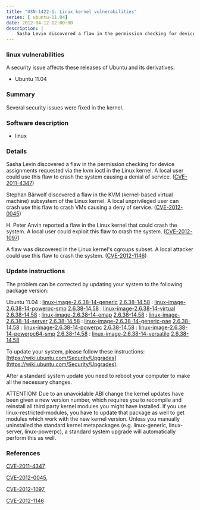 ```yaml
---
title: "USN-1422-1: Linux kernel vulnerabilities"
series: [ ubuntu-11.04]
date: 2012-04-12 12:00:00
description: |
    Sasha Levin discovered a flaw in the permission checking for device assignments requested via the kvm ioctl in the Linux kernel. A local user could use this flaw to crash the system causing a denial of service. ([CVE-2011-4347](http://people.ubuntu.com/~ubuntu-security/cve/CVE-2011-4347))
--- 
```

 
 


### linux vulnerabilities

A security issue affects these releases of Ubuntu and its derivatives:

* Ubuntu 11.04

### Summary

Several security issues were fixed in the kernel. 

### Software description

* linux 

### Details

Sasha Levin discovered a flaw in the permission checking for device assignments requested via the kvm ioctl in the Linux kernel. A local user could use this flaw to crash the system causing a denial of service. ([CVE-2011-4347](http://people.ubuntu.com/~ubuntu-security/cve/CVE-2011-4347))

Stephan Bärwolf discovered a flaw in the KVM (kernel-based virtual machine) subsystem of the Linux kernel. A local unprivileged user can crash use this flaw to crash VMs causing a deny of service. ([CVE-2012-0045](http://people.ubuntu.com/~ubuntu-security/cve/CVE-2012-0045))

H. Peter Anvin reported a flaw in the Linux kernel that could crash the system. A local user could exploit this flaw to crash the system. ([CVE-2012-1097](http://people.ubuntu.com/~ubuntu-security/cve/CVE-2012-1097))

A flaw was discovered in the Linux kernel&#39;s cgroups subset. A local attacker could use this flaw to crash the system. ([CVE-2012-1146](http://people.ubuntu.com/~ubuntu-security/cve/CVE-2012-1146)) 

### Update instructions

The problem can be corrected by updating your system to the following package version:

Ubuntu 11.04
 : [linux-image-2.6.38-14-generic](https://launchpad.net/ubuntu/+source/linux) <span> [2.6.38-14.58](https://launchpad.net/ubuntu/+source/linux/2.6.38-14.58) </span> 
 : [linux-image-2.6.38-14-powerpc-smp](https://launchpad.net/ubuntu/+source/linux) <span> [2.6.38-14.58](https://launchpad.net/ubuntu/+source/linux/2.6.38-14.58) </span> 
 : [linux-image-2.6.38-14-virtual](https://launchpad.net/ubuntu/+source/linux) <span> [2.6.38-14.58](https://launchpad.net/ubuntu/+source/linux/2.6.38-14.58) </span> 
 : [linux-image-2.6.38-14-omap](https://launchpad.net/ubuntu/+source/linux) <span> [2.6.38-14.58](https://launchpad.net/ubuntu/+source/linux/2.6.38-14.58) </span> 
 : [linux-image-2.6.38-14-server](https://launchpad.net/ubuntu/+source/linux) <span> [2.6.38-14.58](https://launchpad.net/ubuntu/+source/linux/2.6.38-14.58) </span> 
 : [linux-image-2.6.38-14-generic-pae](https://launchpad.net/ubuntu/+source/linux) <span> [2.6.38-14.58](https://launchpad.net/ubuntu/+source/linux/2.6.38-14.58) </span> 
 : [linux-image-2.6.38-14-powerpc](https://launchpad.net/ubuntu/+source/linux) <span> [2.6.38-14.58](https://launchpad.net/ubuntu/+source/linux/2.6.38-14.58) </span> 
 : [linux-image-2.6.38-14-powerpc64-smp](https://launchpad.net/ubuntu/+source/linux) <span> [2.6.38-14.58](https://launchpad.net/ubuntu/+source/linux/2.6.38-14.58) </span> 
 : [linux-image-2.6.38-14-versatile](https://launchpad.net/ubuntu/+source/linux) <span> [2.6.38-14.58](https://launchpad.net/ubuntu/+source/linux/2.6.38-14.58) </span> 

To update your system, please follow these instructions: [https://wiki.ubuntu.com/Security/Upgrades](https://wiki.ubuntu.com/Security/Upgrades).

After a standard system update you need to reboot your computer to make all the necessary changes.

ATTENTION: Due to an unavoidable ABI change the kernel updates have been given a new version number, which requires you to recompile and reinstall all third party kernel modules you might have installed. If you use linux-restricted-modules, you have to update that package as well to get modules which work with the new kernel version. Unless you manually uninstalled the standard kernel metapackages (e.g. linux-generic, linux-server, linux-powerpc), a standard system upgrade will automatically perform this as well. 

### References

 
 [CVE-2011-4347](http://people.ubuntu.com/~ubuntu-security/cve/CVE-2011-4347), 

 [CVE-2012-0045](http://people.ubuntu.com/~ubuntu-security/cve/CVE-2012-0045), 

 [CVE-2012-1097](http://people.ubuntu.com/~ubuntu-security/cve/CVE-2012-1097), 

 [CVE-2012-1146](http://people.ubuntu.com/~ubuntu-security/cve/CVE-2012-1146)
 

